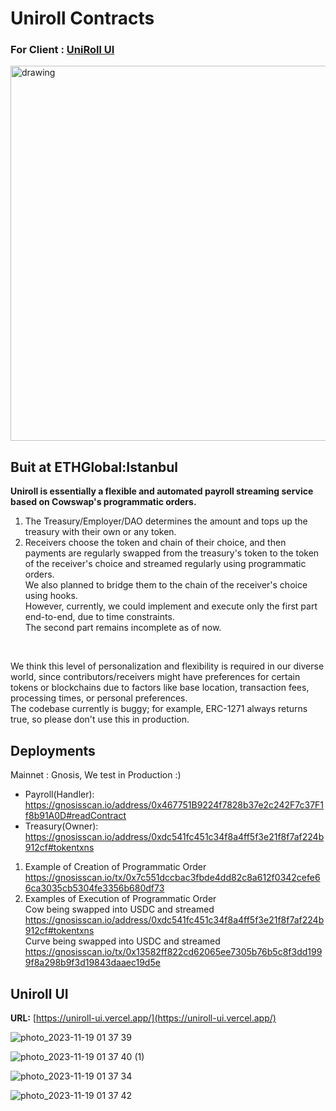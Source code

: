# Uniroll Contracts
### For Client : [UniRoll UI](https://github.com/karooolis/uniroll-ui) 
<img src="https://github.com/abhishekvispute/uniroll-contracts/assets/46760063/cf55f79f-b781-4051-8373-49516415664c" alt="drawing" width="600"/>

## Buit at ETHGlobal:Istanbul 

**Uniroll is essentially a flexible and automated payroll streaming service based on Cowswap's programmatic orders.**</br>

1. The Treasury/Employer/DAO determines the amount and tops up the treasury with their own or any token.</br> 
2. Receivers choose the token and chain of their choice, and then payments are regularly swapped from the treasury's token to the token of the receiver's choice and streamed regularly using programmatic orders.</br> 
We also planned to bridge them to the chain of the receiver's choice using hooks.</br> 
However, currently, we could implement and execute only the first part end-to-end, due to time constraints. </br>
The second part remains incomplete as of now. </br>
</br>

We think this level of personalization and flexibility is required in our diverse world, since contributors/receivers might have preferences for certain tokens or blockchains due to factors like base location, transaction fees, processing times, or personal preferences. </br>
The codebase currently is buggy; for example, ERC-1271 always returns true, so please don't use this in production. </br>

## Deployments

Mainnet : Gnosis, We test in Production :) </br>
- Payroll(Handler): https://gnosisscan.io/address/0x467751B9224f7828b37e2c242F7c37F1f8b91A0D#readContract </br>
- Treasury(Owner): https://gnosisscan.io/address/0xdc541fc451c34f8a4ff5f3e21f8f7af224b912cf#tokentxns </br>

1. Example of Creation of Programmatic Order </br>
https://gnosisscan.io/tx/0x7c551dccbac3fbde4dd82c8a612f0342cefe66ca3035cb5304fe3356b680df73 </br>
2. Examples of Execution of Programmatic Order  </br>
Cow being swapped into USDC and streamed </br>
https://gnosisscan.io/address/0xdc541fc451c34f8a4ff5f3e21f8f7af224b912cf#tokentxns </br>
Curve being swapped into USDC and streamed </br>
https://gnosisscan.io/tx/0x13582ff822cd62065ee7305b76b5c8f3dd1999f8a298b9f3d19843daaec19d5e </br>

## Uniroll UI

**URL:** [https://uniroll-ui.vercel.app/](https://uniroll-ui.vercel.app/)

![photo_2023-11-19 01 37 39](https://github.com/abhishekvispute/uniroll-contracts/assets/3159964/11fc70a6-2101-4006-83ff-fab09c1c87ea)

![photo_2023-11-19 01 37 40 (1)](https://github.com/abhishekvispute/uniroll-contracts/assets/3159964/a3cbd917-71f7-496b-add7-2dfb7beca493)

![photo_2023-11-19 01 37 34](https://github.com/abhishekvispute/uniroll-contracts/assets/3159964/1bcc1529-1a79-4b81-8c1d-4004fba677d2)

![photo_2023-11-19 01 37 42](https://github.com/abhishekvispute/uniroll-contracts/assets/3159964/8eeaadd6-20e2-4f9b-8771-bf33f1d3997f)

